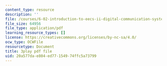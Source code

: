 ```yaml
---
content_type: resource
description: ''
file: /courses/6-02-introduction-to-eecs-ii-digital-communication-systems-fall-2012/20a577dae804ed77154974ffc5a73799_ytGmd25_10k.pdf
file_size: 64956
file_type: application/pdf
learning_resource_types: []
license: https://creativecommons.org/licenses/by-nc-sa/4.0/
ocw_type: OCWFile
resourcetype: Document
title: 3play pdf file
uid: 20a577da-e804-ed77-1549-74ffc5a73799
---
```

